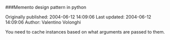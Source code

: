 ###Memento design pattern in python

Originally published: 2004-06-12 14:09:06
Last updated: 2004-06-12 14:09:06
Author: Valentino Volonghi

You need to cache instances based on what arguments are passed to them.